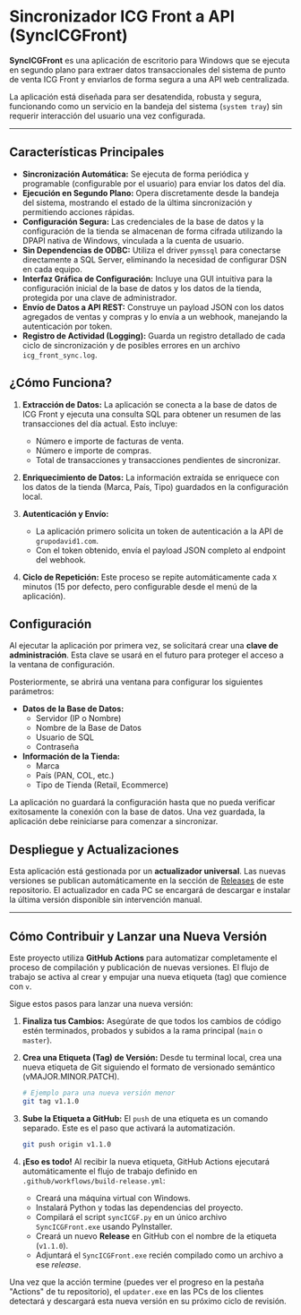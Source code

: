# Sincronizador ICG Front a API (SyncICGFront)

 

**SyncICGFront** es una aplicación de escritorio para Windows que se ejecuta en segundo plano para extraer datos transaccionales del sistema de punto de venta ICG Front y enviarlos de forma segura a una API web centralizada.

La aplicación está diseñada para ser desatendida, robusta y segura, funcionando como un servicio en la bandeja del sistema (`system tray`) sin requerir interacción del usuario una vez configurada.

-----

## Características Principales

  * **Sincronización Automática:** Se ejecuta de forma periódica y programable (configurable por el usuario) para enviar los datos del día.
  * **Ejecución en Segundo Plano:** Opera discretamente desde la bandeja del sistema, mostrando el estado de la última sincronización y permitiendo acciones rápidas.
  * **Configuración Segura:** Las credenciales de la base de datos y la configuración de la tienda se almacenan de forma cifrada utilizando la DPAPI nativa de Windows, vinculada a la cuenta de usuario.
  * **Sin Dependencias de ODBC:** Utiliza el driver `pymssql` para conectarse directamente a SQL Server, eliminando la necesidad de configurar DSN en cada equipo.
  * **Interfaz Gráfica de Configuración:** Incluye una GUI intuitiva para la configuración inicial de la base de datos y los datos de la tienda, protegida por una clave de administrador.
  * **Envío de Datos a API REST:** Construye un payload JSON con los datos agregados de ventas y compras y lo envía a un webhook, manejando la autenticación por token.
  * **Registro de Actividad (Logging):** Guarda un registro detallado de cada ciclo de sincronización y de posibles errores en un archivo `icg_front_sync.log`.

## ¿Cómo Funciona?

1.  **Extracción de Datos:** La aplicación se conecta a la base de datos de ICG Front y ejecuta una consulta SQL para obtener un resumen de las transacciones del día actual. Esto incluye:

      * Número e importe de facturas de venta.
      * Número e importe de compras.
      * Total de transacciones y transacciones pendientes de sincronizar.

2.  **Enriquecimiento de Datos:** La información extraída se enriquece con los datos de la tienda (Marca, País, Tipo) guardados en la configuración local.

3.  **Autenticación y Envío:**

      * La aplicación primero solicita un token de autenticación a la API de `grupodavid1.com`.
      * Con el token obtenido, envía el payload JSON completo al endpoint del webhook.

4.  **Ciclo de Repetición:** Este proceso se repite automáticamente cada `X` minutos (15 por defecto, pero configurable desde el menú de la aplicación).

## Configuración

Al ejecutar la aplicación por primera vez, se solicitará crear una **clave de administración**. Esta clave se usará en el futuro para proteger el acceso a la ventana de configuración.

Posteriormente, se abrirá una ventana para configurar los siguientes parámetros:

  * **Datos de la Base de Datos:**
      * Servidor (IP o Nombre)
      * Nombre de la Base de Datos
      * Usuario de SQL
      * Contraseña
  * **Información de la Tienda:**
      * Marca
      * País (PAN, COL, etc.)
      * Tipo de Tienda (Retail, Ecommerce)

La aplicación no guardará la configuración hasta que no pueda verificar exitosamente la conexión con la base de datos. Una vez guardada, la aplicación debe reiniciarse para comenzar a sincronizar.

## Despliegue y Actualizaciones

Esta aplicación está gestionada por un **actualizador universal**. Las nuevas versiones se publican automáticamente en la sección de [Releases](https://www.google.com/search?q=https://github.com/alexmgp7/icg-front-sync/releases) de este repositorio. El actualizador en cada PC se encargará de descargar e instalar la última versión disponible sin intervención manual.

-----

## Cómo Contribuir y Lanzar una Nueva Versión

Este proyecto utiliza **GitHub Actions** para automatizar completamente el proceso de compilación y publicación de nuevas versiones. El flujo de trabajo se activa al crear y empujar una nueva etiqueta (tag) que comience con `v`.

Sigue estos pasos para lanzar una nueva versión:

1.  **Finaliza tus Cambios:** Asegúrate de que todos los cambios de código estén terminados, probados y subidos a la rama principal (`main` o `master`).

2.  **Crea una Etiqueta (Tag) de Versión:** Desde tu terminal local, crea una nueva etiqueta de Git siguiendo el formato de versionado semántico (vMAJOR.MINOR.PATCH).

    ```bash
    # Ejemplo para una nueva versión menor
    git tag v1.1.0
    ```

3.  **Sube la Etiqueta a GitHub:** El `push` de una etiqueta es un comando separado. Este es el paso que activará la automatización.

    ```bash
    git push origin v1.1.0
    ```

4.  **¡Eso es todo\!** Al recibir la nueva etiqueta, GitHub Actions ejecutará automáticamente el flujo de trabajo definido en `.github/workflows/build-release.yml`:

      * Creará una máquina virtual con Windows.
      * Instalará Python y todas las dependencias del proyecto.
      * Compilará el script `syncICGF.py` en un único archivo `SyncICGFront.exe` usando PyInstaller.
      * Creará un nuevo **Release** en GitHub con el nombre de la etiqueta (`v1.1.0`).
      * Adjuntará el `SyncICGFront.exe` recién compilado como un archivo a ese *release*.

Una vez que la acción termine (puedes ver el progreso en la pestaña "Actions" de tu repositorio), el `updater.exe` en las PCs de los clientes detectará y descargará esta nueva versión en su próximo ciclo de revisión.